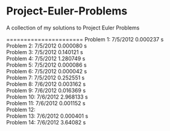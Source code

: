 Project-Euler-Problems
======================

A collection of my solutions to Project Euler Problems

======================
Problem 1:  7/5/2012  0.000237 s<br />
Problem 2:  7/5/2012  0.000080 s<br />
Problem 3:  7/5/2012  0.140121 s<br />
Problem 4:  7/5/2012  1.280749 s<br />
Problem 5:  7/5/2012  0.000086 s<br />
Problem 6:  7/5/2012  0.000042 s<br />
Problem 7:  7/5/2012  0.252551 s<br />
Problem 8:  7/6/2012  0.003162 s<br />
Problem 9:  7/6/2012  0.016369 s<br />
Problem 10:  7/6/2012  2.968133 s<br />
Problem 11:  7/6/2012  0.001152 s<br />
Problem 12: <br />
Problem 13:  7/6/2012  0.000401 s<br />
Problem 14:  7/6/2012  3.64082 s<br />

